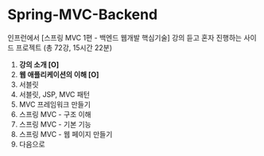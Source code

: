 # Spring-MVC-Backend
인프런에서 [스프링 MVC 1편 - 백엔드 웹개발 핵심기술] 강의 듣고 혼자 진행하는 사이드 프로젝트 (총 72강, 15시간 22분)

1. **강의 소개 [O]**
2. **웹 애플리케이션의 이해 [O]**
3. 서블릿
4. 서블릿, JSP, MVC 패턴
5. MVC 프레임워크 만들기
6. 스프링 MVC - 구조 이해
7. 스프링 MVC - 기본 기능
8. 스프링 MVC - 웹 페이지 만들기
9. 다음으로
